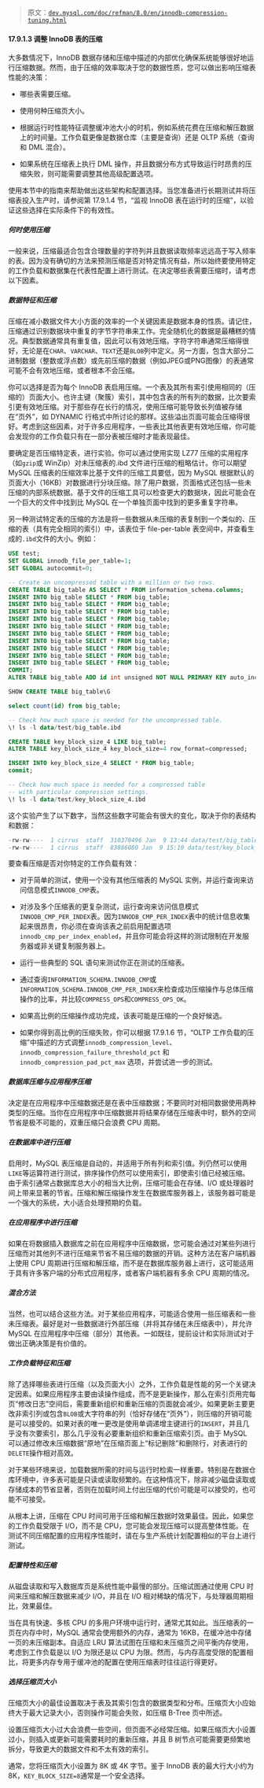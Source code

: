 > 原文：[`dev.mysql.com/doc/refman/8.0/en/innodb-compression-tuning.html`](https://dev.mysql.com/doc/refman/8.0/en/innodb-compression-tuning.html)

#### 17.9.1.3 调整 InnoDB 表的压缩

大多数情况下，InnoDB 数据存储和压缩中描述的内部优化确保系统能够很好地运行压缩数据。然而，由于压缩的效率取决于您的数据性质，您可以做出影响压缩表性能的决策：

+   哪些表需要压缩。

+   使用何种压缩页大小。

+   根据运行时性能特征调整缓冲池大小的时机，例如系统花费在压缩和解压数据上的时间量。工作负载更像是数据仓库（主要是查询）还是 OLTP 系统（查询和 DML 混合）。

+   如果系统在压缩表上执行 DML 操作，并且数据分布方式导致运行时昂贵的压缩失败，则可能需要调整其他高级配置选项。

使用本节中的指南来帮助做出这些架构和配置选择。当您准备进行长期测试并将压缩表投入生产时，请参阅第 17.9.1.4 节，“监视 InnoDB 表在运行时的压缩”，以验证这些选择在实际条件下的有效性。

##### 何时使用压缩

一般来说，压缩最适合包含合理数量的字符列并且数据读取频率远远高于写入频率的表。因为没有确切的方法来预测压缩是否对特定情况有益，所以始终要使用特定的工作负载和数据集在代表性配置上进行测试。在决定哪些表需要压缩时，请考虑以下因素。

##### 数据特征和压缩

压缩在减小数据文件大小方面的效率的一个关键因素是数据本身的性质。请记住，压缩通过识别数据块中重复的字节字符串来工作。完全随机化的数据是最糟糕的情况。典型数据通常具有重复值，因此可以有效地压缩。字符字符串通常压缩得很好，无论是在`CHAR`、`VARCHAR`、`TEXT`还是`BLOB`列中定义。另一方面，包含大部分二进制数据（整数或浮点数）或先前压缩的数据（例如<acronym class="acronym">JPEG</acronym>或<acronym class="acronym">PNG</acronym>图像）的表通常可能不会有效地压缩，或者根本不会压缩。

你可以选择是否为每个 InnoDB 表启用压缩。一个表及其所有索引使用相同的（压缩的）页面大小。也许主键（聚簇）索引，其中包含表的所有列的数据，比次要索引更有效地压缩。对于那些存在长行的情况，使用压缩可能导致长列值被存储在“页外”，如 DYNAMIC 行格式中所讨论的那样。这些溢出页面可能会压缩得很好。考虑到这些因素，对于许多应用程序，一些表比其他表更有效地压缩，你可能会发现你的工作负载只有在一部分表被压缩时才能表现最佳。

要确定是否压缩特定表，进行实验。你可以通过使用实现 LZ77 压缩的实用程序（如`gzip`或 WinZip）对未压缩表的.ibd 文件进行压缩的粗略估计。你可以期望 MySQL 压缩表的压缩效率比基于文件的压缩工具要低，因为 MySQL 根据默认的页面大小（16KB）对数据进行分块压缩。除了用户数据，页面格式还包括一些未压缩的内部系统数据。基于文件的压缩工具可以检查更大的数据块，因此可能会在一个巨大的文件中找到比 MySQL 在一个单独页面中找到的更多重复字符串。

另一种测试特定表的压缩的方法是将一些数据从未压缩的表复制到一个类似的、压缩的表（具有完全相同的索引）中，该表位于 file-per-table 表空间中，并查看生成的`.ibd`文件的大小。例如：

```sql
USE test;
SET GLOBAL innodb_file_per_table=1;
SET GLOBAL autocommit=0;

-- Create an uncompressed table with a million or two rows.
CREATE TABLE big_table AS SELECT * FROM information_schema.columns;
INSERT INTO big_table SELECT * FROM big_table;
INSERT INTO big_table SELECT * FROM big_table;
INSERT INTO big_table SELECT * FROM big_table;
INSERT INTO big_table SELECT * FROM big_table;
INSERT INTO big_table SELECT * FROM big_table;
INSERT INTO big_table SELECT * FROM big_table;
INSERT INTO big_table SELECT * FROM big_table;
INSERT INTO big_table SELECT * FROM big_table;
INSERT INTO big_table SELECT * FROM big_table;
INSERT INTO big_table SELECT * FROM big_table;
COMMIT;
ALTER TABLE big_table ADD id int unsigned NOT NULL PRIMARY KEY auto_increment;

SHOW CREATE TABLE big_table\G

select count(id) from big_table;

-- Check how much space is needed for the uncompressed table.
\! ls -l data/test/big_table.ibd

CREATE TABLE key_block_size_4 LIKE big_table;
ALTER TABLE key_block_size_4 key_block_size=4 row_format=compressed;

INSERT INTO key_block_size_4 SELECT * FROM big_table;
commit;

-- Check how much space is needed for a compressed table
-- with particular compression settings.
\! ls -l data/test/key_block_size_4.ibd
```

这个实验产生了以下数字，当然这些数字可能会有很大的变化，取决于你的表结构和数据：

```sql
-rw-rw----  1 cirrus  staff  310378496 Jan  9 13:44 data/test/big_table.ibd
-rw-rw----  1 cirrus  staff  83886080 Jan  9 15:10 data/test/key_block_size_4.ibd
```

要查看压缩是否对你特定的工作负载有效：

+   对于简单的测试，使用一个没有其他压缩表的 MySQL 实例，并运行查询来访问信息模式`INNODB_CMP`表。

+   对涉及多个压缩表的更复杂测试，运行查询来访问信息模式`INNODB_CMP_PER_INDEX`表。因为`INNODB_CMP_PER_INDEX`表中的统计信息收集起来很昂贵，你必须在查询该表之前启用配置选项`innodb_cmp_per_index_enabled`，并且你可能会将这样的测试限制在开发服务器或非关键复制服务器上。

+   运行一些典型的 SQL 语句来测试你正在测试的压缩表。

+   通过查询`INFORMATION_SCHEMA.INNODB_CMP`或`INFORMATION_SCHEMA.INNODB_CMP_PER_INDEX`来检查成功压缩操作与总体压缩操作的比率，并比较`COMPRESS_OPS`和`COMPRESS_OPS_OK`。

+   如果高比例的压缩操作成功完成，该表可能是压缩的一个良好候选。

+   如果你得到高比例的压缩失败，你可以根据 17.9.1.6 节，“OLTP 工作负载的压缩”中描述的方式调整`innodb_compression_level`、`innodb_compression_failure_threshold_pct` 和 `innodb_compression_pad_pct_max` 选项，并尝试进一步的测试。

##### 数据库压缩与应用程序压缩

决定是在应用程序中压缩数据还是在表中压缩数据；不要同时对相同数据使用两种类型的压缩。当你在应用程序中压缩数据并将结果存储在压缩表中时，额外的空间节省是极不可能的，双重压缩只会浪费 CPU 周期。

##### 在数据库中进行压缩

启用时，MySQL 表压缩是自动的，并适用于所有列和索引值。列仍然可以使用`LIKE`等运算符进行测试，排序操作仍然可以使用索引，即使索引值已经被压缩。由于索引通常占数据库总大小的相当大比例，压缩可能会在存储、I/O 或处理器时间上带来显著的节省。压缩和解压缩操作发生在数据库服务器上，该服务器可能是一个强大的系统，大小适合处理预期的负载。

##### 在应用程序中进行压缩

如果在将数据插入数据库之前在应用程序中压缩数据，您可能会通过对某些列进行压缩而对其他列不进行压缩来节省不易压缩的数据的开销。这种方法在客户端机器上使用 CPU 周期进行压缩和解压缩，而不是在数据库服务器上进行，这可能适用于具有许多客户端的分布式应用程序，或者客户端机器有多余 CPU 周期的情况。

##### 混合方法

当然，也可以结合这些方法。对于某些应用程序，可能适合使用一些压缩表和一些未压缩表。最好是对一些数据进行外部压缩（并将其存储在未压缩表中），并允许 MySQL 在应用程序中压缩（部分）其他表。一如既往，提前设计和实际测试对于做出正确决策是有价值的。

##### 工作负载特征和压缩

除了选择哪些表进行压缩（以及页面大小）之外，工作负载是性能的另一个关键决定因素。如果应用程序主要由读操作组成，而不是更新操作，那么在索引页用完每页“修改日志”空间后，需要重新组织和重新压缩的页面就会减少。如果更新主要更改非索引列或包含`BLOB`或大字符串的列（恰好存储在“页外”），则压缩的开销可能是可以接受的。如果对表的唯一更改是使用单调递增主键进行的`INSERT`，并且几乎没有次要索引，那么几乎没有必要重新组织和重新压缩索引页。由于 MySQL 可以通过修改未压缩数据“原地”在压缩页面上“标记删除”和删除行，对表进行的`DELETE`操作相对高效。

对于某些环境来说，加载数据所需的时间与运行时检索一样重要。特别是在数据仓库环境中，许多表可能是只读或读取频繁的。在这种情况下，除非减少磁盘读取或存储成本的节省显著，否则在加载时间上付出压缩的代价可能是可以接受的，也可能不可接受。

从根本上讲，压缩在 CPU 时间可用于压缩和解压数据时效果最佳。因此，如果您的工作负载受限于 I/O，而不是 CPU，您可能会发现压缩可以提高整体性能。在测试不同压缩配置的应用程序性能时，请在与生产系统计划配置相似的平台上进行测试。

##### 配置特性和压缩

从磁盘读取和写入数据库页是系统性能中最慢的部分。压缩试图通过使用 CPU 时间来压缩和解压数据来减少 I/O，并且在 I/O 相对稀缺的情况下，与处理器周期相比，效果最佳。

当在具有快速、多核 CPU 的多用户环境中运行时，通常尤其如此。当压缩表的一页在内存中时，MySQL 通常会使用额外的内存，通常为 16KB，在缓冲池中存储一页的未压缩副本。自适应 LRU 算法试图在压缩和未压缩页之间平衡内存使用，考虑到工作负载是以 I/O 为限还是以 CPU 为限。然而，与内存高度受限的配置相比，将更多内存专用于缓冲池的配置在使用压缩表时往往运行得更好。

##### 选择压缩页大小

压缩页大小的最佳设置取决于表及其索引包含的数据类型和分布。压缩页大小应始终大于最大记录大小，否则操作可能会失败，如压缩 B-Tree 页中所述。

设置压缩页大小过大会浪费一些空间，但页面不必经常压缩。如果压缩页大小设置过小，则插入或更新可能需要耗时的重新压缩，并且 B 树节点可能需要更频繁地拆分，导致更大的数据文件和不太有效的索引。

通常，您将压缩页大小设置为 8K 或 4K 字节。鉴于 InnoDB 表的最大行大小约为 8K，`KEY_BLOCK_SIZE=8`通常是一个安全选择。
